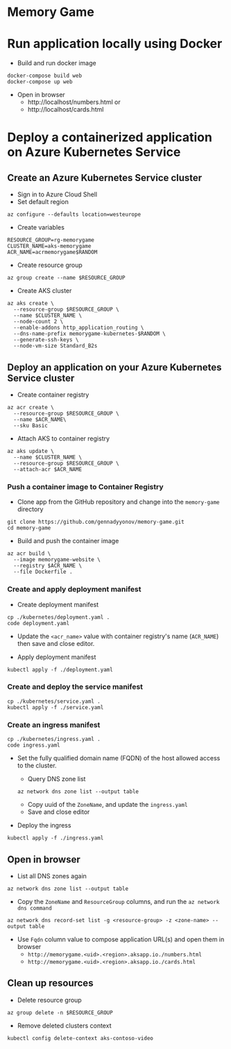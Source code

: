 # Memory Game

# Run application locally using Docker

- Build and run docker image
```
docker-compose build web
docker-compose up web
```
- Open in browser 
    - http://localhost/numbers.html or 
    - http://localhost/cards.html

# Deploy a containerized application on Azure Kubernetes Service
## Create an Azure Kubernetes Service cluster

- Sign in to Azure Cloud Shell
- Set default region
```
az configure --defaults location=westeurope
```

- Create variables
```
RESOURCE_GROUP=rg-memorygame
CLUSTER_NAME=aks-memorygame
ACR_NAME=acrmemorygame$RANDOM
```

- Create resource group
```
az group create --name $RESOURCE_GROUP
```

- Create AKS cluster
```
az aks create \
  --resource-group $RESOURCE_GROUP \
  --name $CLUSTER_NAME \
  --node-count 2 \
  --enable-addons http_application_routing \
  --dns-name-prefix memorygame-kubernetes-$RANDOM \
  --generate-ssh-keys \
  --node-vm-size Standard_B2s
```

## Deploy an application on your Azure Kubernetes Service cluster

- Create container registry
```
az acr create \
  --resource-group $RESOURCE_GROUP \
  --name $ACR_NAME\
  --sku Basic
```

- Attach AKS to container registry
```
az aks update \
  --name $CLUSTER_NAME \
  --resource-group $RESOURCE_GROUP \
  --attach-acr $ACR_NAME
```

### Push a container image to Container Registry

- Clone app from the GitHub repository and change into the `memory-game` directory
```
git clone https://github.com/gennadyyonov/memory-game.git
cd memory-game
```

- Build and push the container image
```
az acr build \
  --image memorygame-website \
  --registry $ACR_NAME \
  --file Dockerfile .
```

### Create and apply deployment manifest

- Create deployment manifest
```
cp ./kubernetes/deployment.yaml .
code deployment.yaml
```

- Update the `<acr_name>` value with container registry's name (`ACR_NAME`) then save and close editor.

- Apply deployment manifest
```
kubectl apply -f ./deployment.yaml
```

### Create and deploy the service manifest

```
cp ./kubernetes/service.yaml .
kubectl apply -f ./service.yaml
```

### Create an ingress manifest

```
cp ./kubernetes/ingress.yaml .
code ingress.yaml
```

- Set the fully qualified domain name (FQDN) of the host allowed access to the cluster.
 
    - Query DNS zone list
    ```
    az network dns zone list --output table
    ```
    - Copy uuid of the `ZoneName`, and update the `ingress.yaml`
    - Save and close editor
    
- Deploy the ingress
```
kubectl apply -f ./ingress.yaml
```
## Open in browser

- List all DNS zones again

```
az network dns zone list --output table
```

- Copy the `ZoneName` and `ResourceGroup` columns, and run the `az network dns command`
```
az network dns record-set list -g <resource-group> -z <zone-name> --output table
```

- Use `Fqdn` column value to compose application URL(s) and open them in browser
    - `http://memorygame.<uid>.<region>.aksapp.io./numbers.html`
    - `http://memorygame.<uid>.<region>.aksapp.io./cards.html`
    
## Clean up resources

- Delete resource group
```
az group delete -n $RESOURCE_GROUP
```

- Remove deleted clusters context
```
kubectl config delete-context aks-contoso-video
```